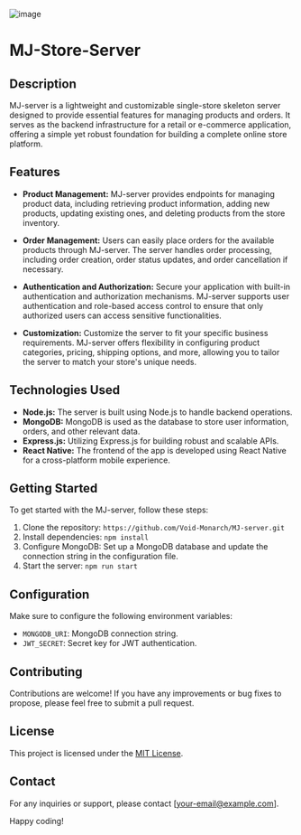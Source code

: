 ![image](https://github.com/Void-Monarch/MJ-server/assets/102967317/87d393ba-bf0b-40c8-8b8c-9de725ac03a4)


# MJ-Store-Server

## Description 

MJ-server is a lightweight and customizable single-store skeleton server designed to provide essential features for managing products and orders. It serves as the backend infrastructure for a retail or e-commerce application, offering a simple yet robust foundation for building a complete online store platform.

## Features

- **Product Management:** MJ-server provides endpoints for managing product data, including retrieving product information, adding new products, updating existing ones, and deleting products from the store inventory.

- **Order Management:** Users can easily place orders for the available products through MJ-server. The server handles order processing, including order creation, order status updates, and order cancellation if necessary.

- **Authentication and Authorization:** Secure your application with built-in authentication and authorization mechanisms. MJ-server supports user authentication and role-based access control to ensure that only authorized users can access sensitive functionalities.

- **Customization:** Customize the server to fit your specific business requirements. MJ-server offers flexibility in configuring product categories, pricing, shipping options, and more, allowing you to tailor the server to match your store's unique needs.


## Technologies Used

- **Node.js:** The server is built using Node.js to handle backend operations.
- **MongoDB:** MongoDB is used as the database to store user information, orders, and other relevant data.
- **Express.js:** Utilizing Express.js for building robust and scalable APIs.
- **React Native:** The frontend of the app is developed using React Native for a cross-platform mobile experience.

## Getting Started

To get started with the MJ-server, follow these steps:

1. Clone the repository: `https://github.com/Void-Monarch/MJ-server.git`
2. Install dependencies: `npm install`
3. Configure MongoDB: Set up a MongoDB database and update the connection string in the configuration file.
4. Start the server: `npm run start`

## Configuration

Make sure to configure the following environment variables:

- `MONGODB_URI`: MongoDB connection string.
- `JWT_SECRET`: Secret key for JWT authentication.

## Contributing

Contributions are welcome! If you have any improvements or bug fixes to propose, please feel free to submit a pull request.

## License

This project is licensed under the [MIT License](LICENSE).

## Contact

For any inquiries or support, please contact [your-email@example.com].

Happy coding!
